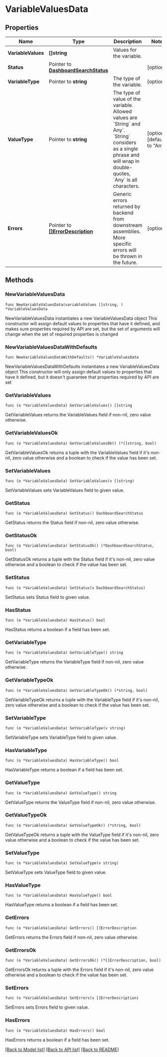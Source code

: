 # VariableValuesData

## Properties

Name | Type | Description | Notes
------------ | ------------- | ------------- | -------------
**VariableValues** | **[]string** | Values for the variable. | 
**Status** | Pointer to [**DashboardSearchStatus**](DashboardSearchStatus.md) |  | [optional] 
**VariableType** | Pointer to **string** | The type of the variable. | [optional] 
**ValueType** | Pointer to **string** | The type of value of the variable. Allowed values are &#x60;String&#x60; and Any&#x60;. &#x60;String&#x60; considers as a single phrase and will wrap in double-quotes, &#x60;Any&#x60; is all characters. | [optional] [default to "Any"]
**Errors** | Pointer to [**[]ErrorDescription**](ErrorDescription.md) | Generic errors returned by backend from downstream assemblies. More specific errors will be thrown in the future. | [optional] 

## Methods

### NewVariableValuesData

`func NewVariableValuesData(variableValues []string, ) *VariableValuesData`

NewVariableValuesData instantiates a new VariableValuesData object
This constructor will assign default values to properties that have it defined,
and makes sure properties required by API are set, but the set of arguments
will change when the set of required properties is changed

### NewVariableValuesDataWithDefaults

`func NewVariableValuesDataWithDefaults() *VariableValuesData`

NewVariableValuesDataWithDefaults instantiates a new VariableValuesData object
This constructor will only assign default values to properties that have it defined,
but it doesn't guarantee that properties required by API are set

### GetVariableValues

`func (o *VariableValuesData) GetVariableValues() []string`

GetVariableValues returns the VariableValues field if non-nil, zero value otherwise.

### GetVariableValuesOk

`func (o *VariableValuesData) GetVariableValuesOk() (*[]string, bool)`

GetVariableValuesOk returns a tuple with the VariableValues field if it's non-nil, zero value otherwise
and a boolean to check if the value has been set.

### SetVariableValues

`func (o *VariableValuesData) SetVariableValues(v []string)`

SetVariableValues sets VariableValues field to given value.


### GetStatus

`func (o *VariableValuesData) GetStatus() DashboardSearchStatus`

GetStatus returns the Status field if non-nil, zero value otherwise.

### GetStatusOk

`func (o *VariableValuesData) GetStatusOk() (*DashboardSearchStatus, bool)`

GetStatusOk returns a tuple with the Status field if it's non-nil, zero value otherwise
and a boolean to check if the value has been set.

### SetStatus

`func (o *VariableValuesData) SetStatus(v DashboardSearchStatus)`

SetStatus sets Status field to given value.

### HasStatus

`func (o *VariableValuesData) HasStatus() bool`

HasStatus returns a boolean if a field has been set.

### GetVariableType

`func (o *VariableValuesData) GetVariableType() string`

GetVariableType returns the VariableType field if non-nil, zero value otherwise.

### GetVariableTypeOk

`func (o *VariableValuesData) GetVariableTypeOk() (*string, bool)`

GetVariableTypeOk returns a tuple with the VariableType field if it's non-nil, zero value otherwise
and a boolean to check if the value has been set.

### SetVariableType

`func (o *VariableValuesData) SetVariableType(v string)`

SetVariableType sets VariableType field to given value.

### HasVariableType

`func (o *VariableValuesData) HasVariableType() bool`

HasVariableType returns a boolean if a field has been set.

### GetValueType

`func (o *VariableValuesData) GetValueType() string`

GetValueType returns the ValueType field if non-nil, zero value otherwise.

### GetValueTypeOk

`func (o *VariableValuesData) GetValueTypeOk() (*string, bool)`

GetValueTypeOk returns a tuple with the ValueType field if it's non-nil, zero value otherwise
and a boolean to check if the value has been set.

### SetValueType

`func (o *VariableValuesData) SetValueType(v string)`

SetValueType sets ValueType field to given value.

### HasValueType

`func (o *VariableValuesData) HasValueType() bool`

HasValueType returns a boolean if a field has been set.

### GetErrors

`func (o *VariableValuesData) GetErrors() []ErrorDescription`

GetErrors returns the Errors field if non-nil, zero value otherwise.

### GetErrorsOk

`func (o *VariableValuesData) GetErrorsOk() (*[]ErrorDescription, bool)`

GetErrorsOk returns a tuple with the Errors field if it's non-nil, zero value otherwise
and a boolean to check if the value has been set.

### SetErrors

`func (o *VariableValuesData) SetErrors(v []ErrorDescription)`

SetErrors sets Errors field to given value.

### HasErrors

`func (o *VariableValuesData) HasErrors() bool`

HasErrors returns a boolean if a field has been set.


[[Back to Model list]](../README.md#documentation-for-models) [[Back to API list]](../README.md#documentation-for-api-endpoints) [[Back to README]](../README.md)


